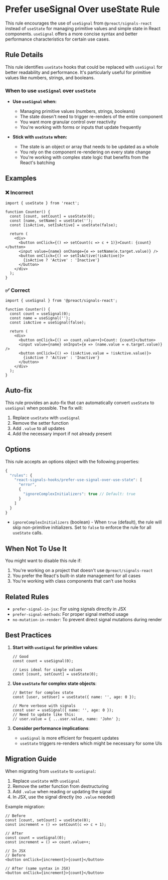 # Prefer useSignal Over useState Rule

This rule encourages the use of `useSignal` from `@preact/signals-react` instead of `useState` for managing primitive values and simple state in React components. `useSignal` offers a more concise syntax and better performance characteristics for certain use cases.

## Rule Details

This rule identifies `useState` hooks that could be replaced with `useSignal` for better readability and performance. It's particularly useful for primitive values like numbers, strings, and booleans.

### When to use `useSignal` over `useState`

- **Use `useSignal` when:**
  - Managing primitive values (numbers, strings, booleans)
  - The state doesn't need to trigger re-renders of the entire component
  - You want more granular control over reactivity
  - You're working with forms or inputs that update frequently

- **Stick with `useState` when:**
  - The state is an object or array that needs to be updated as a whole
  - You rely on the component re-rendering on every state change
  - You're working with complex state logic that benefits from the React's batching

## Examples

### ❌ Incorrect

```tsx
import { useState } from 'react';

function Counter() {
  const [count, setCount] = useState(0);
  const [name, setName] = useState('');
  const [isActive, setIsActive] = useState(false);
  
  return (
    <div>
      <button onClick={() => setCount(c => c + 1)}>Count: {count}</button>
      <input value={name} onChange={e => setName(e.target.value)} />
      <button onClick={() => setIsActive(!isActive)}>
        {isActive ? 'Active' : 'Inactive'}
      </button>
    </div>
  );
}
```

### ✅ Correct

```tsx
import { useSignal } from '@preact/signals-react';

function Counter() {
  const count = useSignal(0);
  const name = useSignal('');
  const isActive = useSignal(false);
  
  return (
    <div>
      <button onClick={() => count.value++}>Count: {count}</button>
      <input value={name} onInput={e => (name.value = e.target.value)} />
      <button onClick={() => (isActive.value = !isActive.value)}>
        {isActive ? 'Active' : 'Inactive'}
      </button>
    </div>
  );
}
```

## Auto-fix

This rule provides an auto-fix that can automatically convert `useState` to `useSignal` when possible. The fix will:

1. Replace `useState` with `useSignal`
2. Remove the setter function
3. Add `.value` to all updates
4. Add the necessary import if not already present

## Options

This rule accepts an options object with the following properties:

```ts
{
  "rules": {
    "react-signals-hooks/prefer-use-signal-over-use-state": [
      "error",
      {
        "ignoreComplexInitializers": true // Default: true
      }
    ]
  }
}
```

- `ignoreComplexInitializers` (boolean) - When `true` (default), the rule will skip non-primitive initializers. Set to `false` to enforce the rule for all `useState` calls.

## When Not To Use It

You might want to disable this rule if:

1. You're working on a project that doesn't use `@preact/signals-react`
2. You prefer the React's built-in state management for all cases
3. You're working with class components that can't use hooks

## Related Rules

- `prefer-signal-in-jsx`: For using signals directly in JSX
- `prefer-signal-methods`: For proper signal method usage
- `no-mutation-in-render`: To prevent direct signal mutations during render

## Best Practices

1. **Start with `useSignal` for primitive values**:

   ```tsx
   // Good
   const count = useSignal(0);
   
   // Less ideal for simple values
   const [count, setCount] = useState(0);
   ```

2. **Use `useState` for complex state objects**:

   ```tsx
   // Better for complex state
   const [user, setUser] = useState({ name: '', age: 0 });
   
   // More verbose with signals
   const user = useSignal({ name: '', age: 0 });
   // Need to update like this:
   // user.value = { ...user.value, name: 'John' };
   ```

3. **Consider performance implications**:
   - `useSignal` is more efficient for frequent updates
   - `useState` triggers re-renders which might be necessary for some UIs

## Migration Guide

When migrating from `useState` to `useSignal`:

1. Replace `useState` with `useSignal`
2. Remove the setter function from destructuring
3. Add `.value` when reading or updating the signal
4. In JSX, use the signal directly (no `.value` needed)

Example migration:

```tsx
// Before
const [count, setCount] = useState(0);
const increment = () => setCount(c => c + 1);

// After
const count = useSignal(0);
const increment = () => count.value++;

// In JSX
// Before
<button onClick={increment}>{count}</button>

// After (same syntax in JSX)
<button onClick={increment}>{count}</button>
```
